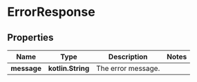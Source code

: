 
# ErrorResponse

## Properties
Name | Type | Description | Notes
------------ | ------------- | ------------- | -------------
**message** | **kotlin.String** | The error message. |



